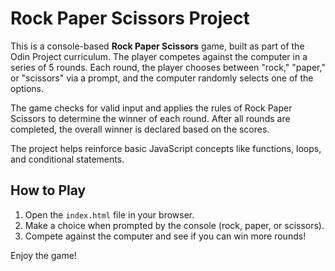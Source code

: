 # Rock Paper Scissors Project

This is a console-based **Rock Paper Scissors** game, built as part of the Odin Project curriculum. The player competes against the computer in a series of 5 rounds. Each round, the player chooses between "rock," "paper," or "scissors" via a prompt, and the computer randomly selects one of the options. 

The game checks for valid input and applies the rules of Rock Paper Scissors to determine the winner of each round. After all rounds are completed, the overall winner is declared based on the scores.

The project helps reinforce basic JavaScript concepts like functions, loops, and conditional statements.

## How to Play
1. Open the `index.html` file in your browser.
2. Make a choice when prompted by the console (rock, paper, or scissors).
3. Compete against the computer and see if you can win more rounds!

Enjoy the game!